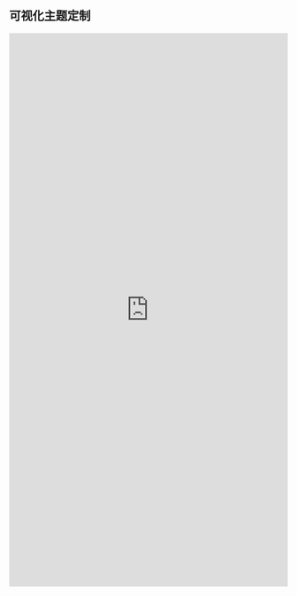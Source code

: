 ## 可视化主题定制

<div style="height:1000px;overflow:auto">
    <iframe src="https://theme.yonyoucloud.com/#/" id='theme-iframe' frameborder='0'           width='100%' height='1000px'>
    </iframe>
</div>
